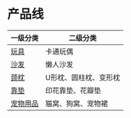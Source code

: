 # 产品线

| 一级分类                | 二级分类              |
| ----------------------- | --------------------- |
| [玩具](玩具.md)         | 卡通玩偶              |
| [沙发](沙发.md)         | 懒人沙发              |
| [颈枕](颈枕.md)         | U形枕、圆柱枕、变形枕 |
| [靠垫](靠垫.md)         | 印花靠垫、花瓣垫      |
| [宠物用品](宠物用品.md) | 猫窝、狗窝、宠物裙    |
